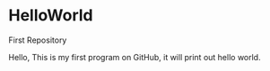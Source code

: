 # HelloWorld
First Repository

Hello,
  This is my first program on GitHub, it will print out hello world.
